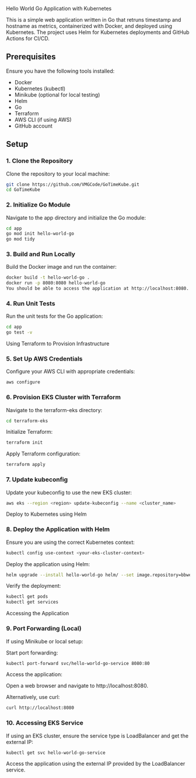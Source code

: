  Hello World Go Application with Kubernetes

This is a simple  web application written in Go that retruns timestamp and hostname as metrics, containerized with Docker, and deployed using Kubernetes. The project uses Helm for Kubernetes deployments and GitHub Actions for CI/CD.

## Prerequisites

Ensure you have the following tools installed:

- Docker
- Kubernetes (kubectl)
- Minikube (optional for local testing)
- Helm
- Go
- Terraform
- AWS CLI (if using AWS)
- GitHub account

## Setup

### 1. Clone the Repository

Clone the repository to your local machine:

```sh
git clone https://github.com/VMGCode/GoTimeKube.git
cd GoTimeKube
```
### 2. Initialize Go Module
Navigate to the app directory and initialize the Go module:

```sh
cd app
go mod init hello-world-go
go mod tidy
```
### 3. Build and Run Locally

Build the Docker image and run the container:

```sh
docker build -t hello-world-go .
docker run -p 8080:8080 hello-world-go
You should be able to access the application at http://localhost:8080.
```
### 4. Run Unit Tests
Run the unit tests for the Go application:

```sh
cd app
go test -v
```
Using Terraform to Provision Infrastructure

### 5. Set Up AWS Credentials
Configure your AWS CLI with appropriate credentials:

```sh
aws configure
```
### 6. Provision EKS Cluster with Terraform
Navigate to the terraform-eks directory:

```sh
cd terraform-eks
```

Initialize Terraform:

```sh
terraform init
```
Apply Terraform configuration:

```sh
terraform apply
```

### 7. Update kubeconfig
Update your kubeconfig to use the new EKS cluster:

```sh
aws eks --region <region> update-kubeconfig --name <cluster_name>
```

Deploy to Kubernetes using Helm

### 8. Deploy the Application with Helm
Ensure you are using the correct Kubernetes context:

```sh
kubectl config use-context <your-eks-cluster-context>
```
Deploy the application using Helm:

```sh
helm upgrade --install hello-world-go helm/ --set image.repository=bbweareark/hello-world-go --set image.tag=latest
```
Verify the deployment:

```sh
kubectl get pods
kubectl get services
```
Accessing the Application

### 9. Port Forwarding (Local)
If using Minikube or local setup:

Start port forwarding:

```sh
kubectl port-forward svc/hello-world-go-service 8080:80
```
Access the application:

Open a web browser and navigate to http://localhost:8080.

Alternatively, use curl:

```sh
curl http://localhost:8080
```
### 10. Accessing EKS Service

If using an EKS cluster, ensure the service type is LoadBalancer and get the external IP:

```sh
kubectl get svc hello-world-go-service
```
Access the application using the external IP provided by the LoadBalancer service.
